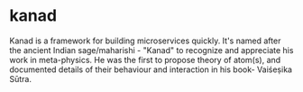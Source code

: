 # kanad
Kanad is a framework for building microservices quickly. It's named after the ancient Indian sage/maharishi - "Kanad" to recognize and appreciate his work in meta-physics. He was the first to propose theory of atom(s), and documented details of their behaviour and interaction in his book- Vaiśeṣika Sūtra.
